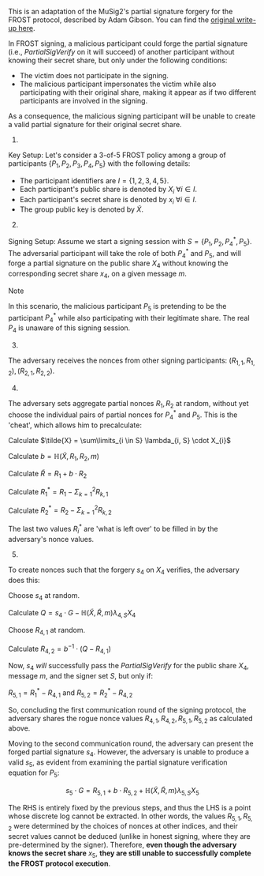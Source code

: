 This is an adaptation of the MuSig2's partial signature forgery for the FROST protocol, described by Adam Gibson. You can find the [original write-up here](https://gist.github.com/AdamISZ/ca974ed67889cedc738c4a1f65ff620b).

In FROST signing, a malicious participant could forge the partial signature (i.e., _PartialSigVerify_ on it will succeed) of another participant without knowing their secret share, but only under the following conditions:
- The victim does not participate in the signing.
- The malicious participant impersonates the victim while also participating with their original share, making it appear as if two different participants are involved in the signing.

As a consequence, the malicious signing participant will be unable to create a valid partial signature for their original secret share.

1.
Key Setup: Let's consider a 3-of-5 FROST policy among a group of participants $\{P_1, P_2, P_3, P_4, P_5\}$ with the following details:

- The participant identifiers are $I = \{1, 2, 3, 4, 5\}$.
- Each participant's public share is denoted by $X_i \;\forall i \in I$.
- Each participant's secret share is denoted by $x_i \;\forall i \in I$.
- The group public key is denoted by $\tilde{X}$.

2.
Signing Setup: Assume we start a signing session with $S = \{P_1, P_2, P_4^*, P_5\}$. The adversarial participant will take the role of both $P_4^*$ and $P_5$, and will forge a partial signature on the public share $X_4$ without knowing the corresponding secret share $x_4$, on a given message $m$.
> [!NOTE]
>  In this scenario, the malicious participant $P_5$ is pretending to be the participant $P_4^*$ while also participating with their legitimate share. The real $P_4$ is unaware of this signing session.

3.
The adversary receives the nonces from other signing participants: $(R_{1,1}, R_{1,2}), (R_{2,1}, R_{2,2})$.

4.
The adversary sets aggregate partial nonces $R_1, R_2$ at random, without yet choose the individual pairs of partial nonces for $P_4^*$ and $P_5$. This is the 'cheat', which allows him to precalculate:

Calculate $\tilde{X} = \sum\limits_{i \in S} \lambda_{i, S} \cdot X_{i}$

Calculate $b = \mathbb{H}(\tilde{X}, R_1, R_2, m)$

Calculate $\tilde{R} = R_1 + b \cdot R_2$

Calculate $R_{1}^{*} = R_1 - \Sigma_{k=1}^2 R_{k,1}$

Calculate $R_{2}^{*} = R_2 - \Sigma_{k=1}^2 R_{k,2}$

The last two values $R_{i}^{*}$ are 'what is left over' to be filled in by the adversary's nonce values.

5.
To create nonces such that the forgery $s_4$ on $X_4$ verifies, the adversary does this:

Choose $s_4$ at random.

Calculate $Q = s_{4} \cdot G - \mathbb{H}\left(\tilde{X}, \tilde{R}, m\right)\lambda_{4, S}X_4$

Choose $R_{4,1}$ at random.

Calculate $R_{4,2} = b^{-1} \cdot \left (Q - R_{4,1}\right)$

Now, $s_4$ *will* successfully pass the *PartialSigVerify* for the public share $X_4$, message $m$, and the signer set $S$, but only if:

$R_{5,1} = R_{1}^{*} - R_{4,1}$
and
$R_{5,2} = R_{2}^{*} - R_{4,2}$

So, concluding the first communication round of the signing protocol, the adversary shares the rogue nonce values $R_{4,1}, R_{4,2}, R_{5,1}, R_{5,2}$ as calculated above.

Moving to the second communication round, the adversary can present the forged partial signature $s_4$. However, the adversary is unable to produce a valid $s_5$, as evident from examining the partial signature verification equation for $P_5$:

$$s_{5} \cdot G = R_{5,1} + b \cdot R_{5,2} + \mathbb{H}\left(\tilde{X}, \tilde{R}, m\right)\lambda_{5, S}X_5$$

The RHS is entirely fixed by the previous steps, and thus the LHS is a point whose discrete log cannot be extracted. In other words, the values $R_{5,1}, R_{5,2}$ were determined by the choices of nonces at other indices, and their secret values cannot be deduced (unlike in honest signing, where they are pre-determined by the signer). Therefore, **even though the adversary knows the secret share** $x_5$, **they are still unable to successfully complete the FROST protocol execution**.




